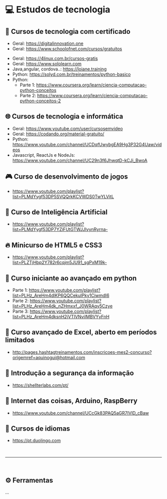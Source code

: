 # 💻 Estudos de tecnologia

## 📜 Cursos de tecnologia com certificado
* Geral: https://digitalinnovation.one
* Geral: https://www.schoolofnet.com/cursos/gratuitos
- Geral: https://4linux.com.br/cursos-gratis
- Geral: https://www.sololearn.com
- Java,angular, cordova..: https://loiane.training
- Python: https://solyd.com.br/treinamentos/python-basico
- Python:
  - Parte 1: https://www.coursera.org/learn/ciencia-computacao-python-conceitos
  - Parte 2: https://www.coursera.org/learn/ciencia-computacao-python-conceitos-2

## 🌐 Cursos de tecnologia e informática
* Geral: https://www.youtube.com/user/cursosemvideo
* Geral: https://codando.org/material-gratuito/
* Python: https://www.youtube.com/channel/UCDqfUwybgEA9Hg3P32G4Uaw/videos
* Javascript, ReactJs e NodeJs: https://www.youtube.com/channel/UC29n3f6JhwqtD-kCJi_BwoA

## 🎮 Curso de desenvolvimento de jogos
* https://www.youtube.com/playlist?list=PLMdYygf53DP5SVQQrkKCVWDS0TwYLVitL

## 🗿 Curso de Inteligência Artificial
* https://www.youtube.com/playlist?list=PLMdYygf53DP7YZiFUtGTWJJlvynRyrna-

## 🔥 Minicurso de HTML5 e CSS3
* https://www.youtube.com/playlist?list=PLZTjHbp2Y782r6cqjm5JU91_sgPxM19k-

## 🐍 Curso iniciante ao avançado em python
* Parte 1: https://www.youtube.com/playlist?list=PLHz_AreHm4dlKP6QQCekuIPky1CiwmdI6
* Parte 2: https://www.youtube.com/playlist?list=PLHz_AreHm4dk_nZHmxxf_J0WRAqy5Czye
* Parte 3: https://www.youtube.com/playlist?list=PLHz_AreHm4dksnH2jVTIVNviIMBVYyFnH

## 🐸 Curso avançado de Excel, aberto em períodos limitados
* http://pages.hashtagtreinamentos.com/inscricoes-mes2-concurso?origemref=aquinogui@hotmail.com

## 🔐 Introdução a segurança da informação
* https://shellterlabs.com/pt/

## 🔩 Internet das coisas, Arduino, RaspBerry
* https://www.youtube.com/channel/UCcGk83PAQ5aGR7IVlD_cBaw

## 💬 Cursos de idiomas
* https://pt.duolingo.com

<br><hr><br>

## ⚙ Ferramentas

...
